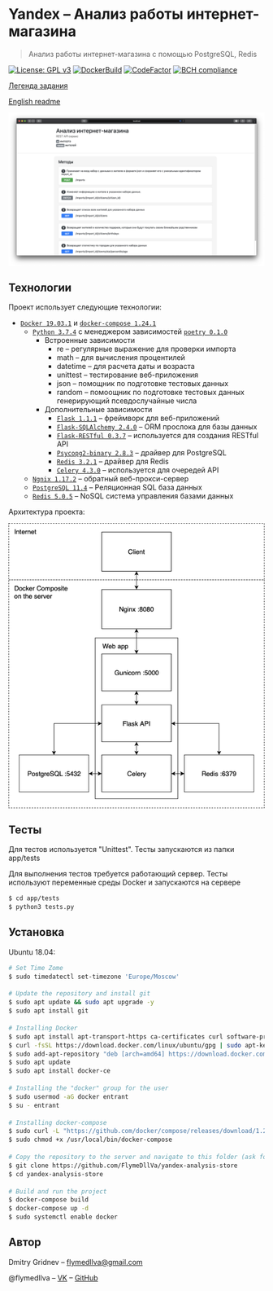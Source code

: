 # Yandex – Анализ работы интернет-магазина
> Анализ работы интернет-магазина с помощью PostgreSQL, Redis

[![License: GPL v3](https://img.shields.io/badge/License-GPL%20v3-blue.svg)](https://www.gnu.org/licenses/gpl-3.0)
[![DockerBuild](https://img.shields.io/docker/cloud/build/flymedllva/yandex-analysis-store)](https://cloud.docker.com/repository/docker/flymedllva/yandex-analysis-store/general)
[![CodeFactor](https://www.codefactor.io/repository/github/flymedllva/yandex-analysis-store/badge)](https://www.codefactor.io/repository/github/flymedllva/yandex-analysis-store)
[![BCH compliance](https://bettercodehub.com/edge/badge/FlymeDllVa/yandex-analysis-store?branch=master&token=cc4f0aae99176645b88c251b5a93cf41ec2b8a36)](https://bettercodehub.com/)

[Легенда задания](https://github.com/FlymeDllVa/yandex-analysis-store/blob/master/app/static/TASK.pdf)

[English readme](https://github.com/FlymeDllVa/yandex-analysis-store)

<img src="./app/static/images/preview.png" align="center" />

## Технологии
Проект использует следующие технологии:
* [``Docker 19.03.1``](https://github.com/docker) и [``docker-compose 1.24.1``](https://github.com/docker/compose)
    * [``Python 3.7.4``](https://github.com/python) с менеджером зависимостей [``poetry 0.1.0``](https://github.com/sdispater/poetry)
        * Встроенные зависимости
            * re – регулярные выражение для проверки импорта
            * math – для вычисления процентилей
            * datetime – для расчета даты и возраста
            * unittest – тестирование веб-приложения
            * json – помощник по подготовке тестовых данных
            * random – помоощник по подготовке тестовых данных генерирующий псевдослучайные числа
        * Дополнительные зависимости
            * [``Flask 1.1.1``](https://github.com/pallets/flask) – фреймворк для веб-приложений 
            * [``Flask-SQLAlchemy 2.4.0``](https://github.com/pallets/flask-sqlalchemy) – ORM прослока для базы данных
            * [``Flask-RESTful 0.3.7``](https://github.com/flask-restful/flask-restful) – используется для создания RESTful API
            * [``Psycopg2-binary 2.8.3``](https://github.com/psycopg/psycopg2) – драйвер для PostgreSQL
            * [``Redis 3.2.1``](https://github.com/andymccurdy/redis-py) – драйвер для Redis
            * [``Сelery 4.3.0``](https://github.com/celery/celery) – используется для очередей API
    * [``Ngnix 1.17.2``](https://github.com/nginx/nginx) – обратный веб-прокси-сервер
    * [``PostgreSQL 11.4``](https://github.com/postgres/postgres) – Реляционная SQL база данных 
    * [``Redis 5.0.5``](https://github.com/antirez/redis) – NoSQL система управления базами данных

Архитектура проекта:

<img src="./app/static/images/architecture.png" align="center" />

## Тесты

Для тестов используется "Unittest". Тесты запускаются из папки app/tests

Для выполнения тестов требуется работающий сервер. Тесты используют переменные среды Docker и запускаются на сервере

```sh
$ cd app/tests
$ python3 tests.py
```

## Установка

Ubuntu 18.04:

```sh
# Set Time Zome
$ sudo timedatectl set-timezone 'Europe/Moscow' 

# Update the repository and install git
$ sudo apt update && sudo apt upgrade -y
$ sudo apt install git

# Installing Docker
$ sudo apt install apt-transport-https ca-certificates curl software-properties-common
$ curl -fsSL https://download.docker.com/linux/ubuntu/gpg | sudo apt-key add -
$ sudo add-apt-repository "deb [arch=amd64] https://download.docker.com/linux/ubuntu bionic stable"
$ sudo apt update
$ sudo apt install docker-ce

# Installing the "docker" group for the user
$ sudo usermod -aG docker entrant
$ su - entrant

# Installing docker-compose
$ sudo curl -L "https://github.com/docker/compose/releases/download/1.24.1/docker-compose-$(uname -s)-$(uname -m)" -o /usr/local/bin/docker-compose
$ sudo chmod +x /usr/local/bin/docker-compose

# Copy the repository to the server and navigate to this folder (ask for login and password from git)
$ git clone https://github.com/FlymeDllVa/yandex-analysis-store
$ cd yandex-analysis-store

# Build and run the project
$ docker-compose build
$ docker-compose up -d
$ sudo systemctl enable docker
```

## Автор 

Dmitry Gridnev – flymedllva@gmail.com

@flymedllva – [VK](https://vk.com/flymedllva) – [GitHub](https://github.com/FlymeDllVa)
